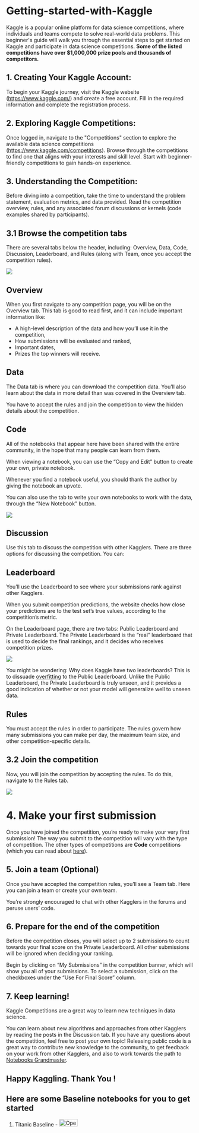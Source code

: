 # Getting-started-with-Kaggle
Kaggle is a popular online platform for data science competitions, where individuals and teams compete to solve real-world data problems. This beginner's guide will walk you through the essential steps to get started on Kaggle and participate in data science competitions. **Some of the listed competitions have over $1,000,000 prize pools and thousands of competitors.**

## 1. Creating Your Kaggle Account:
To begin your Kaggle journey, visit the Kaggle website (https://www.kaggle.com/) and create a free account. Fill in the required information and complete the registration process.

## 2. Exploring Kaggle Competitions:
Once logged in, navigate to the "Competitions" section to explore the available data science competitions (https://www.kaggle.com/competitions). Browse through the competitions to find one that aligns with your interests and skill level. Start with beginner-friendly competitions to gain hands-on experience.

## 3. Understanding the Competition:
Before diving into a competition, take the time to understand the problem statement, evaluation metrics, and data provided. Read the competition overview, rules, and any associated forum discussions or kernels (code examples shared by participants).

## 3.1 Browse the competition tabs   

There are several tabs below the header, including: Overview, Data, Code, Discussion, Leaderboard, and Rules (along with Team, once you accept the competition rules).  

![](https://i.imgur.com/hguZ5w7.png)

## Overview
When you first navigate to any competition page, you will be on the Overview tab.  This tab is good to read first, and it can include important information like:
- A high-level description of the data and how you’ll use it in the competition,
- How submissions will be evaluated and ranked, 
- Important dates,
- Prizes the top winners will receive.

## Data
The Data tab is where you can download the competition data. You’ll also learn about the data in more detail than was covered in the Overview tab.

You have to accept the rules and join the competition to view the hidden details about the competition.

## Code
All of the notebooks that appear here have been shared with the entire community, in the hope that many people can learn from them.

When viewing a notebook, you can use the “Copy and Edit” button to create your own, private notebook.

Whenever you find a notebook useful, you should thank the author by giving the notebook an upvote.

You can also use the tab to write your own notebooks to work with the data, through the “New Notebook” button.

![](https://i.imgur.com/CD8DRYq.png)

## Discussion
Use this tab to discuss the competition with other Kagglers.  There are three options for discussing the competition. You can:

## Leaderboard
You’ll use the Leaderboard to see where your submissions rank against other Kagglers.  

When you submit competition predictions, the website checks how close your predictions are to the test set’s true values, according to the competition’s metric.

On the Leaderboard page, there are two tabs: Public Leaderboard and Private Leaderboard.  The Private Leaderboard is the “real” leaderboard that is used to decide the final rankings, and it decides who receives competition prizes.

![](https://i.imgur.com/eRxlQtD.png)

You might be wondering: Why does Kaggle have two leaderboards?  This is to dissuade [overfitting](https://www.kaggle.com/dansbecker/underfitting-and-overfitting) to the Public Leaderboard.   Unlike the Public Leaderboard, the Private Leaderboard is truly unseen, and it provides a good indication of whether or not your model will generalize well to unseen data.

## Rules
You must accept the rules in order to participate.  The rules govern how many submissions you can make per day, the maximum team size, and other competition-specific details.

## 3.2 Join the competition

Now, you will join the competition by accepting the rules.  To do this, navigate to the Rules tab.  

![](https://i.imgur.com/8DQjFuN.png)

# 4. Make your first submission
Once you have joined the competition, you’re ready to make your very first submission! 
The way you submit to the competition will vary with the type of competition. The other types of competitions are **Code** competitions (which you can read about [here](https://www.kaggle.com/docs/competitions#notebooks-only-competitions)).

## 5. Join a team (Optional)
Once you have accepted the competition rules, you’ll see a Team tab. Here you can join a team or create your own team.

You’re strongly encouraged to chat with other Kagglers in the forums and peruse users’ code.

## 6. Prepare for the end of the competition

Before the competition closes, you will select up to 2 submissions to count towards your final score on the Private Leaderboard.  All other submissions will be ignored when deciding your ranking.

Begin by clicking on “My Submissions” in the competition banner, which will show you all of your submissions.  To select a submission, click on the checkboxes under the “Use For Final Score” column.

## 7. Keep learning!

Kaggle Competitions are a great way to learn new techniques in data science.  

You can learn about new algorithms and approaches from other Kagglers by reading the posts in the Discussion tab.  If you have any questions about the competition, feel free to post your own topic! Releasing public code is a great way to contribute new knowledge to the community, to get feedback on your work from other Kagglers, and also to work towards the path to [Notebooks Grandmaster](https://www.kaggle.com/progression).
## Happy Kaggling. Thank You !

## Here are some Baseline notebooks for you to get started

1. Titanic Baseline - [<img src="https://www.kaggle.com/static/images/site-logo.png" alt="Open in Kaggle" width="50" height="20">](https://www.kaggle.com/code/raghavgarg12/titanic-baseline/notebook)


